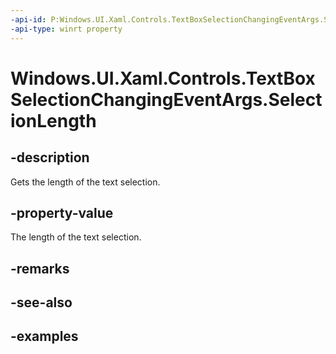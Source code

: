 ```yaml
---
-api-id: P:Windows.UI.Xaml.Controls.TextBoxSelectionChangingEventArgs.SelectionLength
-api-type: winrt property
---
```


<!-- Property syntax.
public int SelectionLength { get; }
-->

# Windows.UI.Xaml.Controls.TextBoxSelectionChangingEventArgs.SelectionLength

## -description

Gets the length of the text selection.

## -property-value

The length of the text selection.


## -remarks

## -see-also

## -examples

